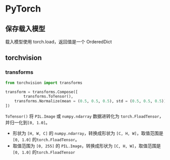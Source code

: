 
# PyTorch

## 保存载入模型

载入模型使用 torch.load，返回值是一个 OrderedDict


## torchvision

### transforms

```python
from torchvision import transforms

transform = transforms.Compose([
		transforms.ToTensor(),
  	transforms.Normalize(mean = (0.5, 0.5, 0.5), std = (0.5, 0.5, 0.5)),
])
```

`ToTensor()` 将 `PIL.Image` 或 `numpy.ndarray` 数据进转化为 `torch.FloadTensor`，并归一化到`[0, 1.0]`。

* 形状为 `[H, W, C]` 的 `numpy.ndarray`，转换成形状为 `[C, H, W]`，取值范围是 `[0, 1.0]` 的`torch.FloadTensor`。
* 取值范围为 `[0, 255]` 的 `PIL.Image`，转换成形状为 `[C, H, W]`，取值范围是 `[0, 1.0]` 的`torch.FloadTensor`


